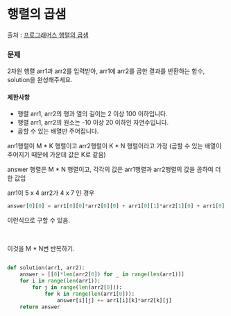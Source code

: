 # 행렬의 곱샘
출처 : [프로그래머스 행렬의 곱샘](https://programmers.co.kr/learn/courses/30/lessons/12949)

### 문제 
2차원 행렬 arr1과 arr2를 입력받아, arr1에 arr2를 곱한 결과를 반환하는 함수, solution을 완성해주세요.

#### 제한사항
- 행렬 arr1, arr2의 행과 열의 길이는 2 이상 100 이하입니다.
- 행렬 arr1, arr2의 원소는 -10 이상 20 이하인 자연수입니다.
- 곱할 수 있는 배열만 주어집니다.

arr1행렬이 M * K 행렬이고 arr2행렬이 K * N 행렬이라고 가정 (곱할 수 있는 배열이 주어지기 때문에 가운데 값은 K로 같음)

answer 행렬은 M * N 행렬이고, 각각의 값은 arr1행렬과 arr2행렬의 값을 곱하여 더한 값임
 
arr1이 5 x 4  arr2가 4 x 7 인 경우

```python
answer[0][0] = arr1[0][0]*arr2[0][0] + arr1[0][1]*arr2[1][0] + arr1[0][2]*arr2[2][0] + arr1[0][3]*arr2[3][0] 이런식으로 구할 수 있음
```

이런식으로 구할 수 있음.

<br/>

이것을 M * N번 반복하기.

```python

def solution(arr1, arr2):
    answer = [[0]*len(arr2[0]) for _ in range(len(arr1))]
    for i in range(len(arr1)):
        for j in range(len(arr2[0])):
            for k in range(len(arr1[0])):
                answer[i][j] += arr1[i][k]*arr2[k][j]
    return answer
    
```
